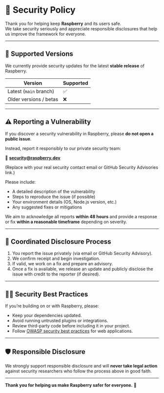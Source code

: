 # 🔐 Security Policy

Thank you for helping keep **Raspberry** and its users safe.  
We take security seriously and appreciate responsible disclosures that help us improve the framework for everyone.

---

## 🧭 Supported Versions

We currently provide security updates for the latest **stable release** of Raspberry.

| Version | Supported |
|----------|------------|
| Latest (`main` branch) | ✅ |
| Older versions / betas | ❌ |

---

## ⚠️ Reporting a Vulnerability

If you discover a security vulnerability in Raspberry, please **do not open a public issue**.

Instead, report it responsibly to our private security team:

📧 **security@raspberry.dev**

(Replace with your real security contact email or GitHub Security Advisories link.)

Please include:
- A detailed description of the vulnerability  
- Steps to reproduce the issue (if possible)  
- Your environment details (OS, Node.js version, etc.)  
- Any suggested fixes or mitigations  

We aim to acknowledge all reports **within 48 hours** and provide a response or fix **within a reasonable timeframe** depending on severity.

---

## 🧰 Coordinated Disclosure Process

1. You report the issue privately (via email or GitHub Security Advisory).  
2. We confirm receipt and begin investigation.  
3. If valid, we work on a fix and prepare an advisory.  
4. Once a fix is available, we release an update and publicly disclose the issue with credit to the reporter (if desired).

---

## 🧑‍💻 Security Best Practices

If you’re building on or with Raspberry, please:
- Keep your dependencies updated.  
- Avoid running untrusted plugins or integrations.  
- Review third-party code before including it in your project.  
- Follow [OWASP security best practices](https://owasp.org/Top10/) for web applications.

---

## 🛡️ Responsible Disclosure

We strongly support responsible disclosure and will **never take legal action** against security researchers who follow the process above in good faith.

---

**Thank you for helping us make Raspberry safer for everyone.** 🍓

